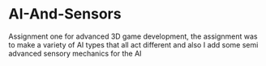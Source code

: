 # AI-And-Sensors
Assignment one for advanced 3D game development, the assignment was to make a variety of AI types that all act different and also I add some semi advanced sensory mechanics for the AI

